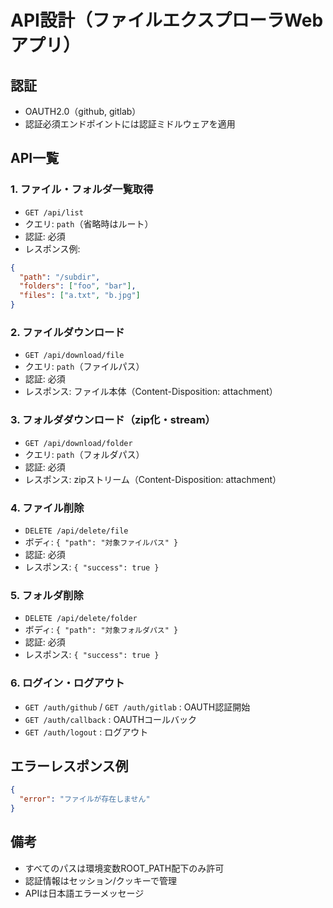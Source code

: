 # API設計（ファイルエクスプローラWebアプリ）

## 認証
- OAUTH2.0（github, gitlab）
- 認証必須エンドポイントには認証ミドルウェアを適用

## API一覧

### 1. ファイル・フォルダ一覧取得
- `GET /api/list`
- クエリ: `path`（省略時はルート）
- 認証: 必須
- レスポンス例:
```json
{
  "path": "/subdir",
  "folders": ["foo", "bar"],
  "files": ["a.txt", "b.jpg"]
}
```

### 2. ファイルダウンロード
- `GET /api/download/file`
- クエリ: `path`（ファイルパス）
- 認証: 必須
- レスポンス: ファイル本体（Content-Disposition: attachment）

### 3. フォルダダウンロード（zip化・stream）
- `GET /api/download/folder`
- クエリ: `path`（フォルダパス）
- 認証: 必須
- レスポンス: zipストリーム（Content-Disposition: attachment）

### 4. ファイル削除
- `DELETE /api/delete/file`
- ボディ: `{ "path": "対象ファイルパス" }`
- 認証: 必須
- レスポンス: `{ "success": true }`

### 5. フォルダ削除
- `DELETE /api/delete/folder`
- ボディ: `{ "path": "対象フォルダパス" }`
- 認証: 必須
- レスポンス: `{ "success": true }`

### 6. ログイン・ログアウト
- `GET /auth/github` / `GET /auth/gitlab` : OAUTH認証開始
- `GET /auth/callback` : OAUTHコールバック
- `GET /auth/logout` : ログアウト

## エラーレスポンス例
```json
{
  "error": "ファイルが存在しません"
}
```

## 備考
- すべてのパスは環境変数ROOT_PATH配下のみ許可
- 認証情報はセッション/クッキーで管理
- APIは日本語エラーメッセージ
